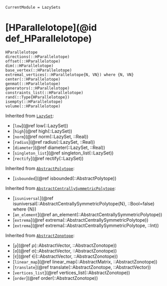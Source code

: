 ```@meta
CurrentModule = LazySets
```

# [HParallelotope](@id def_HParallelotope)

```@docs
HParallelotope
directions(::HParallelotope)
offset(::HParallelotope)
dim(::HParallelotope)
base_vertex(::HParallelotope)
extremal_vertices(::HParallelotope{N, VN}) where {N, VN}
center(::HParallelotope)
genmat(::HParallelotope)
generators(::HParallelotope)
constraints_list(::HParallelotope)
rand(::Type{HParallelotope})
isempty(::HParallelotope)
volume(::HParallelotope)
```

Inherited from [`LazySet`](@ref):
* [`low`](@ref low(::LazySet))
* [`high`](@ref high(::LazySet))
* [`norm`](@ref norm(::LazySet, ::Real))
* [`radius`](@ref radius(::LazySet, ::Real))
* [`diameter`](@ref diameter(::LazySet, ::Real))
* [`singleton_list`](@ref singleton_list(::LazySet))
* [`rectify`](@ref rectify(::LazySet))

Inherited from [`AbstractPolytope`](@ref):
* [`isbounded`](@ref isbounded(::AbstractPolytope))

Inherited from [`AbstractCentrallySymmetricPolytope`](@ref):
* [`isuniversal`](@ref isuniversal(::AbstractCentrallySymmetricPolytope{N}, ::Bool=false) where {N})
* [`an_element`](@ref an_element(::AbstractCentrallySymmetricPolytope))
* [`extrema`](@ref extrema(::AbstractCentrallySymmetricPolytope))
* [`extrema`](@ref extrema(::AbstractCentrallySymmetricPolytope, ::Int))

Inherited from [`AbstractZonotope`](@ref):
* [`ρ`](@ref ρ(::AbstractVector, ::AbstractZonotope))
* [`σ`](@ref σ(::AbstractVector, ::AbstractZonotope))
* [`∈`](@ref ∈(::AbstractVector, ::AbstractZonotope))
* [`linear_map`](@ref linear_map(::AbstractMatrix, ::AbstractZonotope))
* [`translate`](@ref translate(::AbstractZonotope, ::AbstractVector))
* [`vertices_list`](@ref vertices_list(::AbstractZonotope))
* [`order`](@ref order(::AbstractZonotope))
